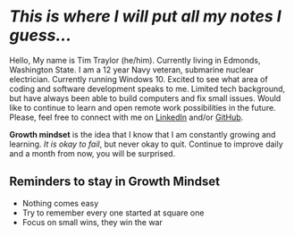 # *This is where I will put all my notes I guess...*

Hello, My name is Tim Traylor (he/him). Currently living in Edmonds, Washington State. I am a 12 year Navy veteran, submarine nuclear electrician. Currently running Windows 10. Excited to see what area of coding and software development speaks to me. Limited tech background, but have always been able to build computers and fix small issues. Would like to continue to learn and open remote work possibilities in the future.
Please, feel free to connect with me on [LinkedIn](https://www.linkedin.com/in/tim-traylor-8091b4137) and/or [GitHub](https://github.com/ttray310).

**Growth mindset** is the idea that I know that I am constantly growing and learning. *It is okay to fail*, but never okay to quit. Continue to improve daily and a month from now, you will be surprised.

<!-- ### Various Notes for Markdown
<!-- Good for commenting your Markdown AND blocking out Markdown that you don't want rendered. -->
<!-- Markdown is useful for Styling Text:

1. **Two asterisks make it Bold**  
2. _One underscore is Italic_  
3. **_Three asterisks are both Bold and Italic_** -->

## Reminders to stay in Growth Mindset

* Nothing comes easy
* Try to remember every one started at square one
* Focus on small wins, they win the war
